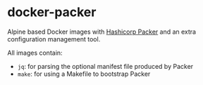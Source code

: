 # docker-packer

Alpine based Docker images with [Hashicorp Packer](https://www.packer.io/) and
an extra configuration management tool.

All images contain:

- `jq`: for parsing the optional manifest file produced by Packer
- `make`: for using a Makefile to bootstrap Packer
